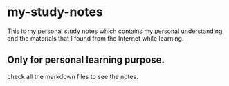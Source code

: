 # my-study-notes
This is my personal study notes which contains my personal understanding and the materials that I found from the Internet while learning.

## Only for personal learning purpose.
check all the markdown files to see the notes.
